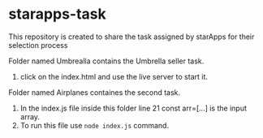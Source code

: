 # starapps-task
This repository is created to share the task assigned by starApps for their selection process

Folder named Umbrealla contains the Umbrella seller task. 
 1. click on the index.html and use the live server to start it.
  
  
Folder named Airplanes containes the second task. 
  1. In the index.js file inside this folder line 21 const arr=[...] is the input array. 
  2. To run this file use `node index.js` command.
